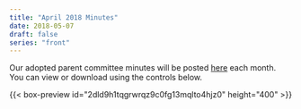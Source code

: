 ```yaml
---
title: "April 2018 Minutes"
date: 2018-05-07
draft: false
series: "front"
---
```


Our adopted parent committee minutes will be posted [here](minutes) each month.  
You can view or download using the controls below.  

{{< box-preview id="2dld9h1tqgrwrqz9c0fg13mqlto4hjz0" height="400" >}}
